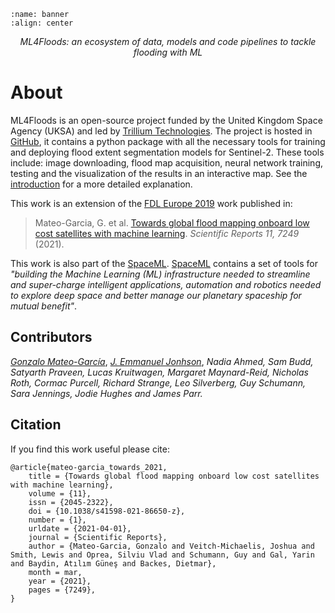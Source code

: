 ```{image} ./intro/ml4floods_banner.png
:name: banner
:align: center
```

<p style="text-align: center; font-style: italic;">ML4Floods: an ecosystem of data, models and code pipelines to tackle flooding with ML</p>

# About

ML4Floods is an open-source project funded by the United Kingdom Space Agency (UKSA) and led by [Trillium Technologies](http://trillium.tech/).
 The project is hosted in [GitHub](https://github.com/spaceml-org/ml4floods), it contains a python package with all the necessary tools for training and deploying flood extent
 segmentation models for Sentinel-2. These tools include: image downloading, flood map acquisition, neural network training, testing and the visualization of the results in an interactive map. 
 See the [introduction](./intro/introduction.md) for a more detailed explanation.
 
This work is an extension of the [FDL Europe 2019](https://fdleurope.org/) work published in:
 
 > Mateo-Garcia, G. et al. [Towards global flood mapping onboard low cost satellites with machine learning](https://www.nature.com/articles/s41598-021-86650-z). _Scientific Reports 11, 7249_ (2021).
 
This work is also part of the [SpaceML](http://spaceml.org/). [SpaceML](http://spaceml.org/) contains a set of tools for *"building the Machine Learning (ML) infrastructure needed to streamline 
and super-charge intelligent applications, automation and robotics needed to explore deep space and better manage our planetary spaceship for mutual benefit"*.
 
 ## Contributors
 
 [*Gonzalo Mateo-García*](https://www.uv.es/gonmagar/), [*J. Emmanuel Jonhson*](https://jejjohnson.netlify.app/), *Nadia Ahmed, Sam Budd, Satyarth Praveen, Lucas Kruitwagen, Margaret Maynard-Reid, Nicholas Roth, Cormac Purcell, Richard Strange, Leo Silverberg, Guy Schumann, Sara Jennings, Jodie Hughes and James Parr.*   
 
 ## Citation
 
 If you find this work useful please cite:

```
@article{mateo-garcia_towards_2021,
	title = {Towards global flood mapping onboard low cost satellites with machine learning},
	volume = {11},
	issn = {2045-2322},
	doi = {10.1038/s41598-021-86650-z},
	number = {1},
	urldate = {2021-04-01},
	journal = {Scientific Reports},
	author = {Mateo-Garcia, Gonzalo and Veitch-Michaelis, Joshua and Smith, Lewis and Oprea, Silviu Vlad and Schumann, Guy and Gal, Yarin and Baydin, Atılım Güneş and Backes, Dietmar},
	month = mar,
	year = {2021},
	pages = {7249},
}
```
 

